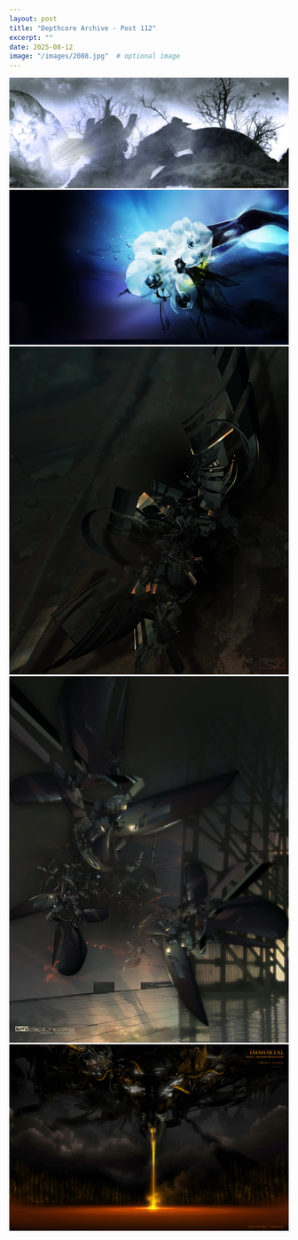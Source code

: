 ```yaml
---
layout: post
title: "Depthcore Archive - Post 112"
excerpt: ""
date: 2025-08-12
image: "/images/2088.jpg"  # optional image
---
```


<img src="/images/2088.jpg">
<img src="/images/2091.jpg" alt="2091.jpg"/>
<img src="/images/2096.jpg" alt="2096.jpg"/>
<img src="/images/2097.jpg" alt="2097.jpg"/>
<img src="/images/2100.jpg" alt="2100.jpg"/>
